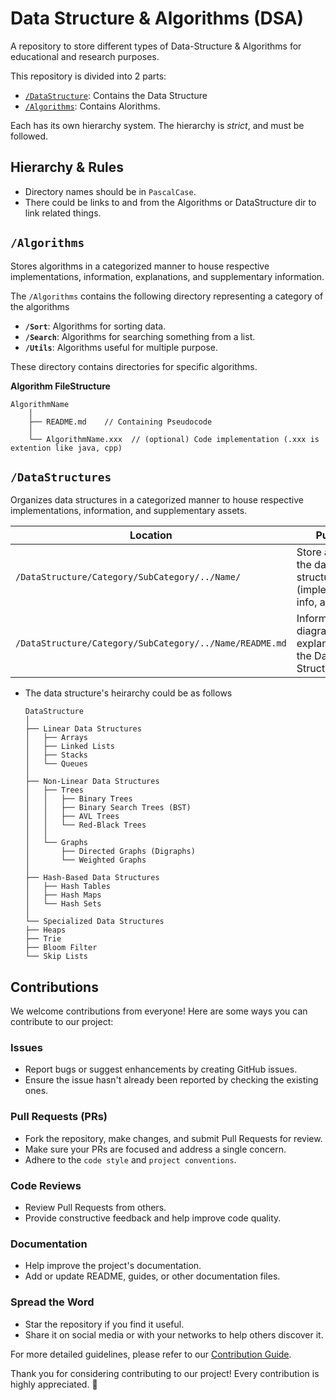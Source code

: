 # Data Structure & Algorithms (DSA)
A repository to store different types of Data-Structure & Algorithms for educational and research purposes.

This repository is divided into 2 parts:
- [`/DataStructure`](DataStructure): Contains the Data Structure
- [`/Algorithms`](Algorithms): Contains Alorithms.

Each has its own hierarchy system. The hierarchy is _strict_, and must be followed.

## Hierarchy & Rules
- Directory names should be in `PascalCase`.
- There could be links to and from the Algorithms or DataStructure dir to link related things.

## `/Algorithms`
Stores algorithms in a categorized manner to house respective implementations, information, explanations, and supplementary information.

The `/Algorithms` contains the following directory representing a category of the algorithms
  - **`/Sort`**: Algorithms for sorting data.
  - **`/Search`**: Algorithms for searching something from a list.
  - **`/Utils`**: Algorithms useful for multiple purpose.

These directory contains directories for specific algorithms.

**Algorithm FileStructure**
```plaintext
AlgorithmName
    │
    ├── README.md    // Containing Pseudocode 
    │
    └── AlgorithmName.xxx  // (optional) Code implementation (.xxx is extention like java, cpp)
```



## `/DataStructures`
Organizes data structures in a categorized manner to house respective implementations, information, and supplementary assets.
  
  |                     Location                                 |         Purpose                                                    |
  |--------------------------------------------------------------|--------------------------------------------------------------------|
  |`/DataStructure/Category/SubCategory/../Name/`                | Store all about the data-structure (implementation, info, assets)  |
  |`/DataStructure/Category/SubCategory/../Name/README.md`       | Information, diagram, and explanation of the Data-Structure        |

- The data structure's heirarchy could be as follows
    ```
    DataStructure
    │
    ├── Linear Data Structures
    │   ├── Arrays
    │   ├── Linked Lists
    │   ├── Stacks
    │   └── Queues
    │
    ├── Non-Linear Data Structures
    │   ├── Trees
    │   │   ├── Binary Trees
    │   │   ├── Binary Search Trees (BST)
    │   │   ├── AVL Trees
    │   │   └── Red-Black Trees
    │   │
    │   └── Graphs
    │       ├── Directed Graphs (Digraphs)
    │       └── Weighted Graphs
    │
    ├── Hash-Based Data Structures
    │   ├── Hash Tables
    │   ├── Hash Maps
    │   └── Hash Sets
    │
    └── Specialized Data Structures
    ├── Heaps
    ├── Trie
    ├── Bloom Filter
    └── Skip Lists
    
    ```
## Contributions

We welcome contributions from everyone! Here are some ways you can contribute to our project:

### Issues

- Report bugs or suggest enhancements by creating GitHub issues.
- Ensure the issue hasn't already been reported by checking the existing ones.

### Pull Requests (PRs)

- Fork the repository, make changes, and submit Pull Requests for review.
- Make sure your PRs are focused and address a single concern.
- Adhere to the `code style` and `project conventions`.

### Code Reviews

- Review Pull Requests from others.
- Provide constructive feedback and help improve code quality.

### Documentation

- Help improve the project's documentation.
- Add or update README, guides, or other documentation files.

### Spread the Word

- Star the repository if you find it useful.
- Share it on social media or with your networks to help others discover it.

For more detailed guidelines, please refer to our [Contribution Guide](CONTRIBUTING.md).

Thank you for considering contributing to our project! Every contribution is highly appreciated. 🎉
